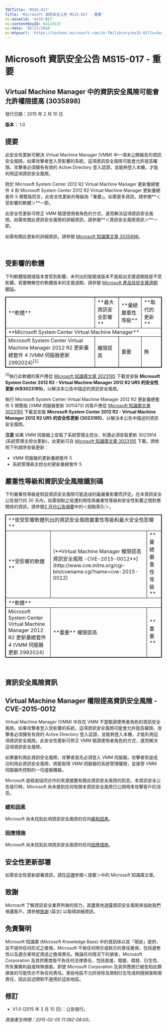 ```yaml
---
TOCTitle: 'MS15-017'
Title: 'Microsoft 資訊安全公告 MS15-017 - 重要'
ms:assetid: 'ms15-017'
ms:contentKeyID: 64119125
ms:date: '05/27/2016'
ms:mtpsurl: 'https://technet.microsoft.com/zh-TW/library/ms15-017(v=Security.10)'
---
```


Microsoft 資訊安全公告 MS15-017 - 重要
======================================

Virtual Machine Manager 中的資訊安全風險可能會允許權限提高 (3035898)
--------------------------------------------------------------------

發行日期：2015 年 2 月 10 日

**版本：** 1.0

提要
----

此安全性更新可解決 Virtual Machine Manager (VMM) 中一項未公開報告的資訊安全風險。如果攻擊者登入受影響的系統，這項資訊安全風險可能會允許提高權限。攻擊者必須擁有有效的 Active Directory 登入認證，並能夠登入本機，才能利用這項資訊安全風險。

對於 Microsoft System Center 2012 R2 Virtual Machine Manager 更新彙總套件 4 和 Microsoft System Center 2012 R2 Virtual Machine Manager 更新彙總套件 5 預覽版而言，此安全性更新的等級為「重要」。如需更多資訊，請參閱**＜受影響的軟體＞**一節。

此安全性更新可修正 VMM 驗證使用者角色的方式，進而解決這項資訊安全風險。如需有關此資訊安全風險的詳細資訊，請參閱**＜資訊安全風險資訊＞**一節。

如需有關此更新的詳細資訊，請參閱 [Microsoft 知識庫文章 3035898](https://support.microsoft.com/kb/3035898/zh-tw)。

 

受影響的軟體
------------

下列軟體版號或版本會受到影響。未列出的版號或版本不是超出支援週期就是不受影響。若要瞭解您的軟體版本的支援週期，請參閱 [Microsoft 產品技術支援週期網站](http://go.microsoft.com/fwlink/?linkid=21742)。

 
<p> </p>
<table style="border:1px solid black;">
<tr>
<td style="border:1px solid black;">
**軟體**

</td>
<td style="border:1px solid black;">
**最大資訊安全影響**

</td>
<td style="border:1px solid black;">
**彙總嚴重性等級**

</td>
<td style="border:1px solid black;">
**取代的更新**

</td>
</tr>
<tr>
<td style="border:1px solid black;" colspan="4">
**Microsoft System Center Virtual Machine Manager**

</td>
</tr>
<tr>
<td style="border:1px solid black;">
Microsoft System Center Virtual Machine Manager 2012 R2 更新彙總套件 4  
(VMM 伺服器更新 2992024)<sup>[1]</sup>

</td>
<td style="border:1px solid black;">
權限提高

</td>
<td style="border:1px solid black;">
重要

</td>
<td style="border:1px solid black;">
無

</td>
</tr>
</table>
 
<sup>[1]</sup>執行此軟體的客戶應從 [Microsoft 知識庫文章 3023195](http://support.microsoft.com/kb/3023195/zh-tw) 下載並安裝 **Microsoft System Center 2012 R2 - Virtual Machine Manager 2012 R2 UR5 的安全性更新 (KB3023195)**，以解決本公告中描述的資訊安全風險。

執行 Microsoft System Center Virtual Machine Manager 2012 R2 更新彙總套件 5 預覽版 (VMM 伺服器更新 3011473) 的客戶應從 [Microsoft 知識庫文章 3023195](http://support.microsoft.com/kb/3023195/zh-tw) 下載並安裝 **Microsoft System Center 2012 R2 - Virtual Machine Manager 2012 R2 UR5 的安全性更新 (3023195)**，以解決本公告中描述的資訊安全風險。

**注意** 如果 VMM 伺服器上安裝了系統管理主控台，則還必須安裝更新 3023914 (系統管理主控台更新)，此更新可自 [Microsoft 知識庫文章 3023195](http://support.microsoft.com/kb/3023195/zh-tw) 下載。請依照下列順序安裝更新：

-   VMM 伺服器的更新彙總套件 5
-   系統管理員主控台的更新彙總套件 5

嚴重性等級和資訊安全風險識別碼
------------------------------

下列嚴重性等級是假設資訊安全風險可能造成的最嚴重影響而評定。在本資訊安全公告發行的 30 天內，如需弱點之易遭利用性與嚴重性等級和安全性影響之間對應關係的資訊，請參閱[2 月份公告摘要](https://technet.microsoft.com/zh-tw/library/security/ms15-feb)中的＜弱點索引＞。

 
<p> </p>
<table style="border:1px solid black;">
<tr>
<td style="border:1px solid black;" colspan="3">
**依受影響軟體列出的資訊安全風險嚴重性等級和最大安全性影響**

</td>
</tr>
<tr>
<td style="border:1px solid black;">
**受影響的軟體**

</td>
<td style="border:1px solid black;">
[**Virtual Machine Manager 權限提高資訊安全風險 -CVE-2015-0012**](http://www.cve.mitre.org/cgi-bin/cvename.cgi?name=cve-2015-0012)

</td>
<td style="border:1px solid black;">
**彙總嚴重性等級**

</td>
</tr>
<tr>
<td style="border:1px solid black;" colspan="3">
**軟體**

</td>
</tr>
<tr>
<td style="border:1px solid black;">
Microsoft System Center Virtual Machine Manager 2012 R2 更新彙總套件 4  
(VMM 伺服器更新 2992024)

</td>
<td style="border:1px solid black;">
**重要**  
權限提高

</td>
<td style="border:1px solid black;">
**重要**

</td>
</tr>
</table>
 
 

資訊安全風險資訊
----------------

Virtual Machine Manager 權限提高資訊安全風險 -CVE-2015-0012
-----------------------------------------------------------

Virtual Machine Manager (VMM) 中存在 VMM 不當驗證使用者角色的資訊安全風險。如果攻擊者登入受影響的系統，這項資訊安全風險可能會允許提高權限。攻擊者必須擁有有效的 Active Directory 登入認證，並能夠登入本機，才能利用這項資訊安全風險。此安全性更新可修正 VMM 驗證使用者角色的方式，進而解決這項資訊安全風險。

如果要利用此資訊安全風險，攻擊者首先必須登入 VMM 伺服器。攻擊者若是成功利用此資訊安全風險，將能取得 VMM 伺服器的系統管理權限，並接管 VMM 伺服器所控制的一切虛擬機器。

Microsoft 是經由協同合作的來源接獲有關此資訊安全風險的訊息。本資訊安全公告發行時，Microsoft 尚未接到任何有關本資訊安全風險已公開用來攻擊客戶的消息。

### 緩和因素

Microsoft 尚未找到此項資訊安全風險的任何[緩和因素](https://technet.microsoft.com/zh-tw/library/security/dn848375.aspx)。

### 因應措施

Microsoft 尚未找到此項資訊安全風險的任何[因應措施](https://technet.microsoft.com/zh-tw/library/security/dn848375.aspx)。

安全性更新部署
--------------

如需安全性更新部署資訊，請在[這裡](#kbarticle)參閱＜提要＞中的 Microsoft 知識庫文章。

致謝
----

Microsoft 了解資訊安全業界所做的努力，其盡責地透露資訊安全風險來協助我們保護客戶。請參閱[致謝](https://technet.microsoft.com/zh-tw/library/security/dn903755.aspx) (英文) 以取得詳細資訊。

免責聲明
--------

Microsoft 知識庫 (Microsoft Knowledge Base) 中的資訊係以其「現狀」提供，並不提供任何形式之擔保。Microsoft 不做任何明示或默示的責任擔保，包括適售性以及適合某特定用途之擔保責任。無論任何情況下的損害，Microsoft Corporation 及其供應商皆不負任何法律責任，包括直接、間接、偶發、衍生性、所失業務利益或特殊損害。即使 Microsoft Corporation 及其供應商已被告知此類損害的可能性亦不負任何責任。某些地區不允許排除及限制衍生性或附隨損害賠償責任，因此前述限制不適用於這些地區。

修訂
----

-   V1.0 (2015 年 2 月 10 日)：公告發行。

*頁面產生時間：2015-02-05 11:38Z-08:00。*

